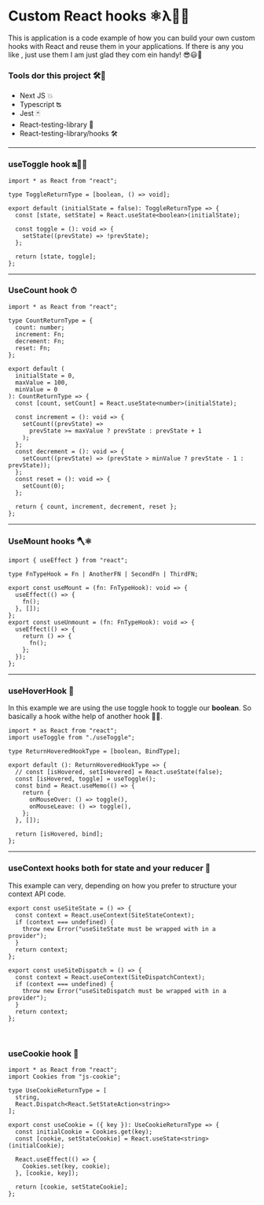 # Custom React hooks ⚛️λ🚀🍕

This is application is a code example of how you can build your own custom hooks with React and reuse them in your applications.
If there is any you like , just use them I am just glad they com ein handy! 😎😃🤗

### Tools dor this project 🛠🔧

- Next JS 💥
- Typescript ʦ
- Jest 🃏
- React-testing-library 🐙
- React-testing-library/hooks 🛠

<hr/>

### useToggle hook 🔛👮‍♀️

```tsx
import * as React from "react";

type ToggleReturnType = [boolean, () => void];

export default (initialState = false): ToggleReturnType => {
  const [state, setState] = React.useState<boolean>(initialState);

  const toggle = (): void => {
    setState((prevState) => !prevState);
  };

  return [state, toggle];
};
```

<hr/>

### UseCount hook ⏱

```tsx
import * as React from "react";

type CountReturnType = {
  count: number;
  increment: Fn;
  decrement: Fn;
  reset: Fn;
};

export default (
  initialState = 0,
  maxValue = 100,
  minValue = 0
): CountReturnType => {
  const [count, setCount] = React.useState<number>(initialState);

  const increment = (): void => {
    setCount((prevState) =>
      prevState >= maxValue ? prevState : prevState + 1
    );
  };
  const decrement = (): void => {
    setCount((prevState) => (prevState > minValue ? prevState - 1 : prevState));
  };
  const reset = (): void => {
    setCount(0);
  };

  return { count, increment, decrement, reset };
};
```

<hr/>

### UseMount hooks 🪓⚛️

```tsx
import { useEffect } from "react";

type FnTypeHook = Fn | AnotherFN | SecondFn | ThirdFN;

export const useMount = (fn: FnTypeHook): void => {
  useEffect(() => {
    fn();
  }, []);
};
export const useUnmount = (fn: FnTypeHook): void => {
  useEffect(() => {
    return () => {
      fn();
    };
  });
};
```

<hr/>

### useHoverHook 🐙

In this example we are using the use toggle hook to toggle our **boolean**.
So basically a hook withe help of another hook 💪🏻.

```tsx
import * as React from "react";
import useToggle from "./useToggle";

type ReturnHoveredHookType = [boolean, BindType];

export default (): ReturnHoveredHookType => {
  // const [isHovered, setIsHovered] = React.useState(false);
  const [isHovered, toggle] = useToggle();
  const bind = React.useMemo(() => {
    return {
      onMouseOver: () => toggle(),
      onMouseLeave: () => toggle(),
    };
  }, []);

  return [isHovered, bind];
};
```

<hr/>

### useContext hooks both for state and your reducer 🦄

This example can very, depending on how you prefer to structure your context API code.

```tsx
export const useSiteState = () => {
  const context = React.useContext(SiteStateContext);
  if (context === undefined) {
    throw new Error("useSiteState must be wrapped with in a provider");
  }
  return context;
};

export const useSiteDispatch = () => {
  const context = React.useContext(SiteDispatchContext);
  if (context === undefined) {
    throw new Error("useSiteDispatch must be wrapped with in a provider");
  }
  return context;
};
```

<br/>

### useCookie hook 🍪

```tsx
import * as React from "react";
import Cookies from "js-cookie";

type UseCookieReturnType = [
  string,
  React.Dispatch<React.SetStateAction<string>>
];

export const useCookie = ({ key }): UseCookieReturnType => {
  const initialCookie = Cookies.get(key);
  const [cookie, setStateCookie] = React.useState<string>(initialCookie);

  React.useEffect(() => {
    Cookies.set(key, cookie);
  }, [cookie, key]);

  return [cookie, setStateCookie];
};
```

